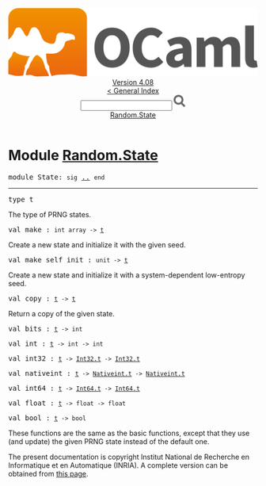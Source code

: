 <!-- ((! set title API !)) ((! set documentation !)) ((! set api !)) ((! set nobreadcrumb !)) -->
<div class="api"><header><nav class="toc brand"><a class="brand" href="https://ocaml.org/"><img src="colour-logo-gray.svg" class="svg" alt="OCaml"></a></nav><nav class="toc"><div class="toc_version"><a href="/docs" id="version-select">Version 4.08</a></div><a href="index.html">&lt; General Index</a><div class="api_search"><input type="text" name="apisearch" id="api_search" oninput="mySearch(false);" onkeypress="this.oninput();" onclick="this.oninput();" onpaste="this.oninput();">
<img src="search_icon.svg" alt="Search" class="svg" onclick="mySearch(false)"></div>
<div id="search_results"></div><div class="toc_title"><a href="#top">Random.State</a></div><ul></ul></nav></header>

<h1>Module <a href="type_Random.State.html">Random.State</a></h1>

<pre><span id="MODULEState"><span class="keyword">module</span> State</span>: <code class="code"><span class="keyword">sig</span></code> <a href="Random.State.html">..</a> <code class="code"><span class="keyword">end</span></code></pre><hr width="100%">

<pre><span id="TYPEt"><span class="keyword">type</span> <code class="type"></code>t</span> </pre>
<div class="info ">
<div class="info-desc">
<p>The type of PRNG states.</p>
</div>
</div>


<pre><span id="VALmake"><span class="keyword">val</span> make</span> : <code class="type">int array -&gt; <a href="Random.State.html#TYPEt">t</a></code></pre><div class="info ">
<div class="info-desc">
<p>Create a new state and initialize it with the given seed.</p>
</div>
</div>

<pre><span id="VALmake_self_init"><span class="keyword">val</span> make_self_init</span> : <code class="type">unit -&gt; <a href="Random.State.html#TYPEt">t</a></code></pre><div class="info ">
<div class="info-desc">
<p>Create a new state and initialize it with a system-dependent
      low-entropy seed.</p>
</div>
</div>

<pre><span id="VALcopy"><span class="keyword">val</span> copy</span> : <code class="type"><a href="Random.State.html#TYPEt">t</a> -&gt; <a href="Random.State.html#TYPEt">t</a></code></pre><div class="info ">
<div class="info-desc">
<p>Return a copy of the given state.</p>
</div>
</div>

<pre><span id="VALbits"><span class="keyword">val</span> bits</span> : <code class="type"><a href="Random.State.html#TYPEt">t</a> -&gt; int</code></pre>
<pre><span id="VALint"><span class="keyword">val</span> int</span> : <code class="type"><a href="Random.State.html#TYPEt">t</a> -&gt; int -&gt; int</code></pre>
<pre><span id="VALint32"><span class="keyword">val</span> int32</span> : <code class="type"><a href="Random.State.html#TYPEt">t</a> -&gt; <a href="Int32.html#TYPEt">Int32.t</a> -&gt; <a href="Int32.html#TYPEt">Int32.t</a></code></pre>
<pre><span id="VALnativeint"><span class="keyword">val</span> nativeint</span> : <code class="type"><a href="Random.State.html#TYPEt">t</a> -&gt; <a href="Nativeint.html#TYPEt">Nativeint.t</a> -&gt; <a href="Nativeint.html#TYPEt">Nativeint.t</a></code></pre>
<pre><span id="VALint64"><span class="keyword">val</span> int64</span> : <code class="type"><a href="Random.State.html#TYPEt">t</a> -&gt; <a href="Int64.html#TYPEt">Int64.t</a> -&gt; <a href="Int64.html#TYPEt">Int64.t</a></code></pre>
<pre><span id="VALfloat"><span class="keyword">val</span> float</span> : <code class="type"><a href="Random.State.html#TYPEt">t</a> -&gt; float -&gt; float</code></pre>
<pre><span id="VALbool"><span class="keyword">val</span> bool</span> : <code class="type"><a href="Random.State.html#TYPEt">t</a> -&gt; bool</code></pre><div class="info ">
<div class="info-desc">
<p>These functions are the same as the basic functions, except that they
      use (and update) the given PRNG state instead of the default one.</p>
</div>
</div>

<div class="copyright">The present documentation is copyright Institut National de Recherche en Informatique et en Automatique (INRIA). A complete version can be obtained from <a href="http://caml.inria.fr/pub/docs/manual-ocaml/">this page</a>.</div></div>